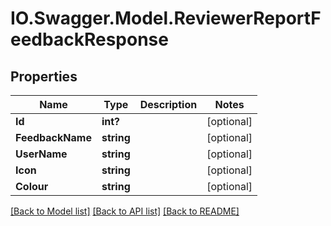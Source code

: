 # IO.Swagger.Model.ReviewerReportFeedbackResponse
## Properties

Name | Type | Description | Notes
------------ | ------------- | ------------- | -------------
**Id** | **int?** |  | [optional] 
**FeedbackName** | **string** |  | [optional] 
**UserName** | **string** |  | [optional] 
**Icon** | **string** |  | [optional] 
**Colour** | **string** |  | [optional] 

[[Back to Model list]](../README.md#documentation-for-models) [[Back to API list]](../README.md#documentation-for-api-endpoints) [[Back to README]](../README.md)

